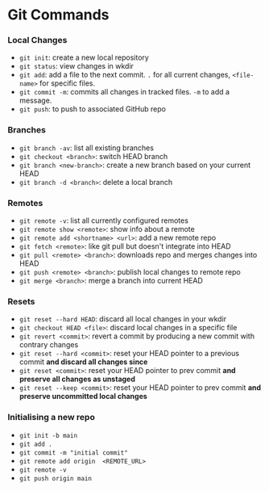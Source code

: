 # Git Commands

### Local Changes
- `git init`: create a new local repository
- `git status`: view changes in wkdir
- `git add`: add a file to the next commit. `.` for all current changes, `<file-name>` for specific files.
- `git commit -m`: commits all changes in tracked files. `-m` to add a message.
- `git push`: to push to associated GitHub repo

### Branches
- `git branch -av`: list all existing branches
- `git checkout <branch>`: switch HEAD branch
- `git branch <new-branch>`: create a new branch based on your current HEAD
- `git branch -d <branch>`: delete a local branch

### Remotes
- `git remote -v`: list all currently configured remotes
- `git remote show <remote>`: show info about a remote
- `git remote add <shortname> <url>`: add a new remote repo
- `git fetch <remote>`: like git pull but doesn't integrate into HEAD
- `git pull <remote> <branch>`: downloads repo and merges changes into HEAD
- `git push <remote> <branch>`: publish local changes to remote repo
- `git merge <branch>`: merge a branch into current HEAD

### Resets
- `git reset --hard HEAD`: discard all local changes in your wkdir
- `git checkout HEAD <file>`: discard local changes in a specific file
- `git revert <commit>`: revert a commit by producing a new commit with contrary changes
- `git reset --hard <commit>`: reset your HEAD pointer to a previous commit **and discard all changes since**
- `git reset <commit>`: reset your HEAD pointer to prev commit **and preserve all changes as unstaged** 
- `git reset --keep <commit>`: reset your HEAD pointer to prev commit **and preserve uncommitted local changes**

### Initialising a new repo

- `git init -b main`
- `git add .`
- `git commit -m "initial commit"`
- `git remote add origin  <REMOTE_URL>`
- `git remote -v`
- `git push origin main`